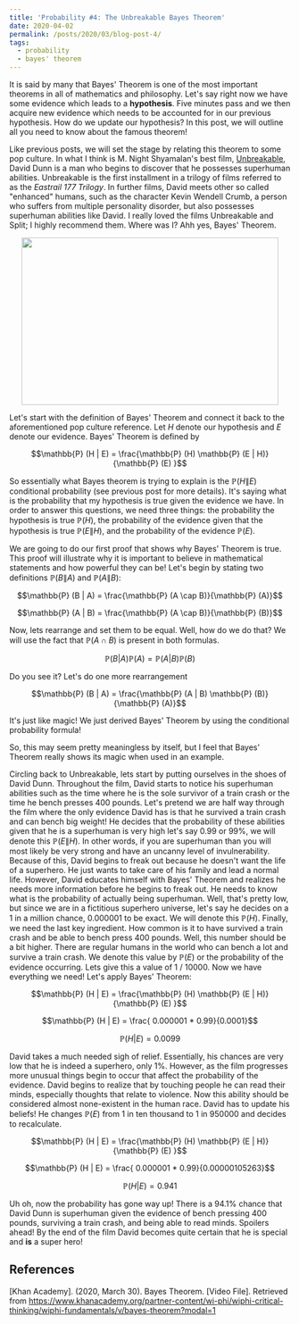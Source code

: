 ```yaml
---
title: 'Probability #4: The Unbreakable Bayes Theorem'
date: 2020-04-02
permalink: /posts/2020/03/blog-post-4/
tags:
  - probability
  - bayes' theorem
---
```


It is said by many that Bayes' Theorem is one of the most important theorems in all of mathematics and philosophy. Let's say right now we have some evidence which leads to a **hypothesis**. Five minutes pass and we then acquire new evidence which needs to be accounted for in our previous hypothesis. How do we update our hypothesis? In this post, we will outline all you need to know about the famous theorem!

Like previous posts, we will set the stage by relating this theorem to some pop culture. In what I think is M. Night Shyamalan's best film, [Unbreakable](https://en.wikipedia.org/wiki/Unbreakable_(film)), David Dunn is a man who begins to discover that he possesses superhuman abilities. Unbreakable is the first installment in a trilogy of films referred to as the *Eastrail 177 Trilogy*. In further films, David meets other so called "enhanced" humans, such as the character Kevin Wendell Crumb, a person who suffers from multiple personality disorder, but also possesses superhuman abilities like David. I really loved the films Unbreakable and Split; I highly recommend them. Where was I? Ahh yes, Bayes' Theorem.

<p align="center">
  <img width="460" height="300" src="https://media0.giphy.com/media/2tSjIKp84Pp6pgq7oY/giphy.gif">
</p>

Let's start with the definition of Bayes' Theorem and connect it back to the aforementioned pop culture reference. Let $H$ denote our hypothesis and $E$ denote our evidence. Bayes' Theorem is defined by

$$\mathbb{P} (H | E) = \frac{\mathbb{P} (H)  \mathbb{P} (E | H)}{\mathbb{P} (E) }$$

So essentially what Bayes theorem is trying to explain is the $\mathbb{P} (H \| E)$ conditional probability (see previous post for more details). It's saying what is the probability that my hypothesis is true given the evidence we have. In order to answer this questions, we need three things: the probability the hypothesis is true $\mathbb{P} (H)$, the probability of the evidence given that the hypothesis is true $\mathbb{P} (E \| H)$, and the probability of the evidence $\mathbb{P} (E)$.

We are going to do our first proof that shows why Bayes' Theorem is true. This proof will illustrate why it is important to believe in mathematical statements and how powerful they can be! Let's begin by stating two definitions $\mathbb{P} (B \| A)$ and $\mathbb{P} (A \| B)$:

$$\mathbb{P} (B | A) = \frac{\mathbb{P} (A \cap B)}{\mathbb{P} (A)}$$

$$\mathbb{P} (A | B) = \frac{\mathbb{P} (A \cap B)}{\mathbb{P} (B)}$$

Now, lets rearrange and set them to be equal. Well, how do we do that? We will use the fact that $\mathbb{P} (A \cap B)$ is present in both formulas.

$$\mathbb{P} (B | A) \mathbb{P} (A) = \mathbb{P} (A | B) \mathbb{P} (B)$$

Do you see it? Let's do one more rearrangement

$$\mathbb{P} (B | A) = \frac{\mathbb{P} (A | B) \mathbb{P} (B)}{\mathbb{P} (A)}$$

It's just like magic! We just derived Bayes' Theorem by using the conditional probability formula!

So, this may seem pretty meaningless by itself, but I feel that Bayes' Theorem really shows its magic when used in an example.

Circling back to Unbreakable, lets start by putting ourselves in the shoes of David Dunn. Throughout the film, David starts to notice his superhuman abilities such as the time where he is the sole survivor of a train crash or the time he bench presses 400 pounds. Let's pretend we are half way through the film where the only evidence David has is that he survived a train crash and can bench big weight! He decides that the probability of these abilities given that he is a superhuman is very high let's say $0.99$ or 99%, we will denote this $\mathbb{P} (E \| H)$. In other words, if you are superhuman than you will most likely be very strong and have an uncanny level of invulnerability. Because of this, David begins to freak out because he doesn't want the life of a superhero. He just wants to take care of his family and lead a normal life. However, David educates himself with Bayes' Theorem and realizes he needs more information before he begins to freak out. He needs to know what is the probability of actually being superhuman. Well, that's pretty low, but since we are in a fictitious superhero universe, let's say he decides on a 1 in a million chance, 0.000001 to be exact. We will denote this $\mathbb{P} (H)$. Finally, we need the last key ingredient. How common is it to have survived a train crash and be able to bench press 400 pounds. Well, this number should be a bit higher. There are regular humans in the world who can bench a lot and survive a train crash. We denote this value by $\mathbb{P} (E)$ or the probability of the evidence occurring. Lets give this a value of 1 / 10000. Now we have everything we need! Let's apply Bayes' Theorem:

$$\mathbb{P} (H | E) = \frac{\mathbb{P} (H)  \mathbb{P} (E | H)}{\mathbb{P} (E) }$$

$$\mathbb{P} (H | E) = \frac{ 0.000001 * 0.99}{0.0001}$$

$$\mathbb{P} (H | E) = 0.0099$$

David takes a much needed sigh of relief. Essentially, his chances are very low that he is indeed a superhero, only 1%. However, as the film progresses more unusual things begin to occur that affect the probability of the evidence. David begins to realize that by touching people he can read their minds, especially thoughts that relate to violence. Now this ability should be considered almost none-existent in the human race. David has to update his beliefs! He changes $\mathbb{P} (E)$ from 1 in ten thousand to 1 in 950000 and decides to recalculate. 

$$\mathbb{P} (H | E) = \frac{\mathbb{P} (H)  \mathbb{P} (E | H)}{\mathbb{P} (E) }$$

$$\mathbb{P} (H | E) = \frac{ 0.000001 * 0.99}{0.00000105263}$$

$$\mathbb{P} (H | E) = 0.941$$

Uh oh, now the probability has gone way up! There is a 94.1\% chance that David Dunn is superhuman given the evidence of bench pressing 400 pounds, surviving a train crash, and being able to read minds. Spoilers ahead! By the end of the film David becomes quite certain that he is special and **is** a super hero!

## References

[Khan Academy]. (2020, March 30). Bayes Theorem. [Video File]. Retrieved from https://www.khanacademy.org/partner-content/wi-phi/wiphi-critical-thinking/wiphi-fundamentals/v/bayes-theorem?modal=1
